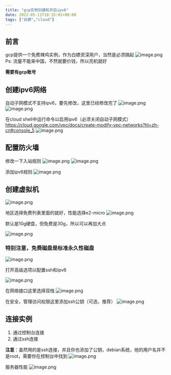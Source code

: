 ```yaml
---
title: "gcp实例创建和开启ipv6"
date: 2022-05-11T18:35:01+08:00
tags: ["白嫖","cloud"]
---
```


## 前言
gcp提供一个免费辣鸡实例，作为白嫖资深用户，当然是必须搞起
![image.png](https://wx1.sinaimg.cn/large/008rgIcAly1h1u1cak03pj30re0pdjy8.jpg)
Ps: 流量不能来中国，不然就要价钱，所以亮机就好

**需要有gcp账号**
## 创建ipv6网络
自动子网模式不支持ipv6，要先修改，这里已经修改完了
![image.png](https://wx1.sinaimg.cn/large/008rgIcAly1h1u1vsrickj30ld0boq5g.jpg)
![image.png](https://wx1.sinaimg.cn/large/008rgIcAly1h1u1wbdtytj30ls0hrmzr.jpg)

在cloud shell中运行命令以启用ipv6（必须关闭自动子网模式）
<https://cloud.google.com/vpc/docs/create-modify-vpc-networks?hl=zh-cn#console_5>
![image.png](https://wx1.sinaimg.cn/large/008rgIcAly1h1u1xew6k4j312j0ijag0.jpg)

## 配置防火墙
修改一下入站规则
![image.png](https://wx1.sinaimg.cn/large/008rgIcAly1h1u1ms5fnvj31480ktwp1.jpg)
![image.png](https://wx1.sinaimg.cn/large/008rgIcAly1h1u1orvvqij30q90i640j.jpg)

添加ipv6规则
![image.png](https://wx1.sinaimg.cn/large/008rgIcAly1h1u1pwuaylj30qa0n7ach.jpg)

## 创建虚拟机
![image.png](https://wx1.sinaimg.cn/large/008rgIcAly1h1u1dsog9qj30l50o1q6j.jpg)

地区选择免费列表里面的就好，性能选择e2-micro
![image.png](https://wx1.sinaimg.cn/large/008rgIcAly1h1u1fy3mvvj30r00r2ae3.jpg)


默认是10g硬盘，但免费是30g，所以可以再加大点

![image.png](https://wx1.sinaimg.cn/large/008rgIcAly1h1u1gfjfxqj315i0k3n1n.jpg)

### 特别注意，免费磁盘是标准永久性磁盘
![image.png](https://wx1.sinaimg.cn/large/008rgIcAly1h2b9eu98q6j30lv07agms.jpg)

打开高级选项以配置ssh和ipv6

![image.png](https://wx1.sinaimg.cn/large/008rgIcAly1h1u1hmjrs8j30eo02gq38.jpg)

在网络接口这里选择双栈
![image.png](https://wx1.sinaimg.cn/large/008rgIcAly1h1u1inwlqsj30lo0ecgn3.jpg)

在安全，管理访问权限这里添加ssh公钥（可选，推荐）
![image.png](https://wx1.sinaimg.cn/large/008rgIcAly1h1u1jpkjy1j30pe0uzn39.jpg)

## 连接实例
1. 通过控制台连接
2. 通过ssh连接

**注意**：虽然用的是ssh连接，并且你也添加了公钥，debian系统，他的用户名并不是root，需要你在控制台中找到
![image.png](https://wx1.sinaimg.cn/large/008rgIcAly1h1u2itai3pj319t0a6djj.jpg)


服务器性能
![image.png](https://wx1.sinaimg.cn/large/008rgIcAly1h25yeecutzj30s90jw13v.jpg)
